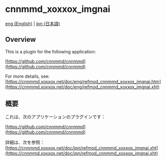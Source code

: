 # cnnmmd_xoxxox_imgnai

[eng (English)](#Overview) | [jpn (日本語)](#概要)

## Overview

This is a plugin for the following application:

[https://github.com/cnnmmd/cnnmmd](https://github.com/cnnmmd/cnnmmd)

For more details, see:  
[https://cnnmmd.xoxxox.net/doc/eng/refmod_cnnmmd_xoxxox_imgnai.htm](https://cnnmmd.xoxxox.net/doc/eng/refmod_cnnmmd_xoxxox_imgnai.xht)

## 概要

これは、次のアプリケーションのプラグインです：

[https://github.com/cnnmmd/cnnmmd](https://github.com/cnnmmd/cnnmmd)

詳細は、次を参照：[https://cnnmmd.xoxxox.net/doc/jpn/refmod_cnnmmd_xoxxox_imgnai.xht](https://cnnmmd.xoxxox.net/doc/jpn/refmod_cnnmmd_xoxxox_imgnai.xht)